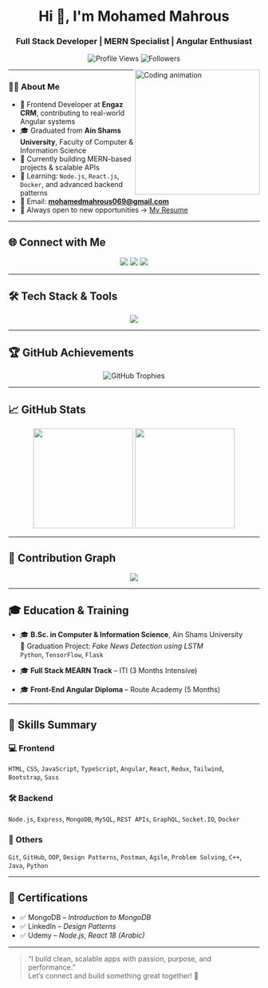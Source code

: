 <h1 align="center">Hi 👋, I'm Mohamed Mahrous</h1>
<h3 align="center">Full Stack Developer | MERN Specialist | Angular Enthusiast</h3>

<p align="center">
  <img src="https://komarev.com/ghpvc/?username=mohamed0690&label=Profile%20views&color=0e75b6&style=flat" alt="Profile Views" />
  <img src="https://img.shields.io/github/followers/mohamed0690?label=Followers&style=flat-square" alt="Followers" />
</p>

<img align="right" src="https://user-images.githubusercontent.com/63050133/156676671-d5b2e362-97d4-4404-9447-dd71ddfea82f.gif" width="250" alt="Coding animation" />

---

### 👨‍💻 About Me

- 💼 Frontend Developer at **Engaz CRM**, contributing to real-world Angular systems  
- 🎓 Graduated from **Ain Shams University**, Faculty of Computer & Information Science  
- 🔭 Currently building MERN-based projects & scalable APIs  
- 🌱 Learning: `Node.js`, `React.js`, `Docker`, and advanced backend patterns  
- 💌 Email: **mohamedmahrous069@gmail.com**  
- 🧠 Always open to new opportunities → [My Resume](https://drive.google.com/file/d/1_rm8imeEqe4_BJc02z5O4JKL-C0_SyZ7/view?usp=sharing)

---

## 🌐 Connect with Me

<p align="center">
  <a href="mailto:mohamedmahrous069@gmail.com"><img src="https://img.shields.io/badge/Gmail-D14836?style=for-the-badge&logo=gmail&logoColor=white"/></a>
  <a href="https://www.linkedin.com/in/mohamed-mahrous-428557153/"><img src="https://img.shields.io/badge/LinkedIn-0077B5?style=for-the-badge&logo=linkedin&logoColor=white"/></a>
  <a href="https://www.facebook.com/mohamed069cbb"><img src="https://img.shields.io/badge/Facebook-1877F2?style=for-the-badge&logo=facebook&logoColor=white"/></a>
</p>

---

## 🛠️ Tech Stack & Tools

<p align="center">
  <img src="https://skillicons.dev/icons?i=html,css,js,ts,angular,react,nodejs,express,mongodb,mysql,redux,bootstrap,tailwind,sass,git,github,docker,linux,figma,postman,webpack,vscode" />
</p>

---

## 🏆 GitHub Achievements

<p align="center">
  <img src="https://github-profile-trophy.vercel.app/?username=mohamed0690&theme=tokyonight&row=2&column=3&no-frame=true&no-bg=true" alt="GitHub Trophies" />
</p>

---

## 📈 GitHub Stats

<p align="center">
  <img src="https://github-readme-stats.vercel.app/api?username=mohamed0690&show_icons=true&theme=tokyonight&count_private=true" height="200" />
  <img src="https://github-readme-stats.vercel.app/api/top-langs/?username=mohamed0690&layout=compact&theme=tokyonight" height="200" />
</p>

---

## 📅 Contribution Graph

<p align="center">
  <img src="https://github-readme-activity-graph.vercel.app/graph?username=mohamed0690&theme=tokyo-night&hide_border=true" />
</p>

---

## 🎓 Education & Training

- 🎓 **B.Sc. in Computer & Information Science**, Ain Shams University  
  🧪 Graduation Project: *Fake News Detection using LSTM*  
  `Python`, `TensorFlow`, `Flask`

- 🎓 **Full Stack MEARN Track** – ITI (3 Months Intensive)  
- 🎓 **Front-End Angular Diploma** – Route Academy (5 Months)

---

## 🧠 Skills Summary

### 💻 Frontend
`HTML`, `CSS`, `JavaScript`, `TypeScript`, `Angular`, `React`, `Redux`, `Tailwind`, `Bootstrap`, `Sass`

### 🛠 Backend
`Node.js`, `Express`, `MongoDB`, `MySQL`, `REST APIs`, `GraphQL`, `Socket.IO`, `Docker`

### 🔧 Others
`Git`, `GitHub`, `OOP`, `Design Patterns`, `Postman`, `Agile`, `Problem Solving`, `C++`, `Java`, `Python`

---

## 📜 Certifications

- ✅ MongoDB – *Introduction to MongoDB*  
- ✅ LinkedIn – *Design Patterns*  
- ✅ Udemy – *Node.js*, *React 18 (Arabic)*

---

> “I build clean, scalable apps with passion, purpose, and performance.”  
> Let’s connect and build something great together! 🚀

